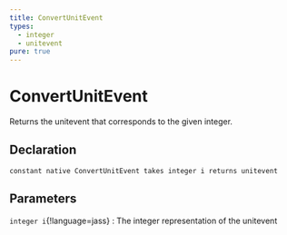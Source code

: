 ```yaml
---
title: ConvertUnitEvent
types:
  - integer
  - unitevent
pure: true
---
```


# ConvertUnitEvent
Returns the unitevent that corresponds to the given integer.

## Declaration

```jass
constant native ConvertUnitEvent takes integer i returns unitevent
```

## Parameters
`integer i`{!language=jass}
: The integer representation of the unitevent
